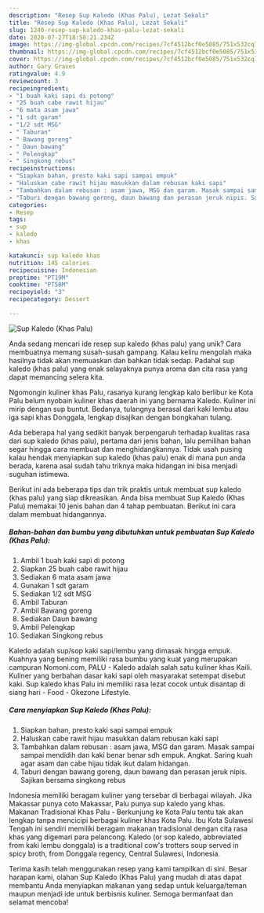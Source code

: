 ```yaml
---
description: "Resep Sup Kaledo (Khas Palu), Lezat Sekali"
title: "Resep Sup Kaledo (Khas Palu), Lezat Sekali"
slug: 1240-resep-sup-kaledo-khas-palu-lezat-sekali
date: 2020-07-27T18:50:21.234Z
image: https://img-global.cpcdn.com/recipes/7cf4512bcf0e5085/751x532cq70/sup-kaledo-khas-palu-foto-resep-utama.jpg
thumbnail: https://img-global.cpcdn.com/recipes/7cf4512bcf0e5085/751x532cq70/sup-kaledo-khas-palu-foto-resep-utama.jpg
cover: https://img-global.cpcdn.com/recipes/7cf4512bcf0e5085/751x532cq70/sup-kaledo-khas-palu-foto-resep-utama.jpg
author: Gary Graves
ratingvalue: 4.9
reviewcount: 3
recipeingredient:
- "1 buah kaki sapi di potong"
- "25 buah cabe rawit hijau"
- "6 mata asam jawa"
- "1 sdt garam"
- "1/2 sdt MSG"
- " Taburan"
- " Bawang goreng"
- " Daun bawang"
- " Pelengkap"
- " Singkong rebus"
recipeinstructions:
- "Siapkan bahan, presto kaki sapi sampai empuk"
- "Haluskan cabe rawit hijau masukkan dalam rebusan kaki sapi"
- "Tambahkan dalam rebusan : asam jawa, MSG dan garam. Masak sampai sampai mendidih dan kaki benar benar sdh empuk. Angkat. Saring kuah agar asam dan cabe hijau tidak ikut dalam hidangan."
- "Taburi dengan bawang goreng, daun bawang dan perasan jeruk nipis. Sajikan bersama singkong rebus"
categories:
- Resep
tags:
- sup
- kaledo
- khas

katakunci: sup kaledo khas 
nutrition: 145 calories
recipecuisine: Indonesian
preptime: "PT19M"
cooktime: "PT58M"
recipeyield: "3"
recipecategory: Dessert

---
```



![Sup Kaledo (Khas Palu)](https://img-global.cpcdn.com/recipes/7cf4512bcf0e5085/751x532cq70/sup-kaledo-khas-palu-foto-resep-utama.jpg)

Anda sedang mencari ide resep sup kaledo (khas palu) yang unik? Cara membuatnya memang susah-susah gampang. Kalau keliru mengolah maka hasilnya tidak akan memuaskan dan bahkan tidak sedap. Padahal sup kaledo (khas palu) yang enak selayaknya punya aroma dan cita rasa yang dapat memancing selera kita.

Ngomongin kuliner khas Palu, rasanya kurang lengkap kalo berlibur ke Kota Palu belum nyobain kuliner khas daerah ini yang bernama Kaledo. Kuliner ini mirip dengan sup buntut. Bedanya, tulangnya berasal dari kaki lembu atau iga sapi khas Donggala, lengkap disajikan dengan bongkahan tulang.

Ada beberapa hal yang sedikit banyak berpengaruh terhadap kualitas rasa dari sup kaledo (khas palu), pertama dari jenis bahan, lalu pemilihan bahan segar hingga cara membuat dan menghidangkannya. Tidak usah pusing kalau hendak menyiapkan sup kaledo (khas palu) enak di mana pun anda berada, karena asal sudah tahu triknya maka hidangan ini bisa menjadi suguhan istimewa.


Berikut ini ada beberapa tips dan trik praktis untuk membuat sup kaledo (khas palu) yang siap dikreasikan. Anda bisa membuat Sup Kaledo (Khas Palu) memakai 10 jenis bahan dan 4 tahap pembuatan. Berikut ini cara dalam membuat hidangannya.

<!--inarticleads1-->

##### Bahan-bahan dan bumbu yang dibutuhkan untuk pembuatan Sup Kaledo (Khas Palu):

1. Ambil 1 buah kaki sapi di potong
1. Siapkan 25 buah cabe rawit hijau
1. Sediakan 6 mata asam jawa
1. Gunakan 1 sdt garam
1. Sediakan 1/2 sdt MSG
1. Ambil  Taburan
1. Ambil  Bawang goreng
1. Sediakan  Daun bawang
1. Ambil  Pelengkap
1. Sediakan  Singkong rebus


Kaledo adalah sup/sop kaki sapi/lembu yang dimasak hingga empuk. Kuahnya yang bening memiliki rasa bumbu yang kuat yang merupakan campuran Nomoni.com, PALU - Kaledo adalah salah satu kuliner khas Kaili. Kuliner yang berbahan dasar kaki sapi oleh masyarakat setempat disebut kaki. Sup kaledo khas Palu ini memiliki rasa lezat cocok untuk disantap di siang hari - Food - Okezone Lifestyle. 

<!--inarticleads2-->

##### Cara menyiapkan Sup Kaledo (Khas Palu):

1. Siapkan bahan, presto kaki sapi sampai empuk
1. Haluskan cabe rawit hijau masukkan dalam rebusan kaki sapi
1. Tambahkan dalam rebusan : asam jawa, MSG dan garam. Masak sampai sampai mendidih dan kaki benar benar sdh empuk. Angkat. Saring kuah agar asam dan cabe hijau tidak ikut dalam hidangan.
1. Taburi dengan bawang goreng, daun bawang dan perasan jeruk nipis. Sajikan bersama singkong rebus


Indonesia memiliki beragam kuliner yang tersebar di berbagai wilayah. Jika Makassar punya coto Makassar, Palu punya sup kaledo yang khas. Makanan Tradisional Khas Palu - Berkunjung ke Kota Palu tentu tak akan lengkap tanpa mencicipi berbagai kuliner khas Kota Palu. Ibu Kota Sulawesi Tengah ini sendiri memiliki beragam makanan tradisional dengan cita rasa khas yang digemari para pelancong. Kaledo (or sop kaledo, abbreviated from kaki lembu donggala) is a traditional cow&#39;s trotters soup served in spicy broth, from Donggala regency, Central Sulawesi, Indonesia. 

Terima kasih telah menggunakan resep yang kami tampilkan di sini. Besar harapan kami, olahan Sup Kaledo (Khas Palu) yang mudah di atas dapat membantu Anda menyiapkan makanan yang sedap untuk keluarga/teman maupun menjadi ide untuk berbisnis kuliner. Semoga bermanfaat dan selamat mencoba!
